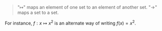 >"↦" maps an element of one set to an element of another set.
>"→" maps a set to a set.

For instance, $f: x \mapsto x^2$ is an alternate way of writing $f(x) = x^2$.
